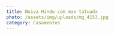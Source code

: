 ```yaml
---
title: Noiva Hindu com mao tatuada
photo: /assets/img/uploads/mg_4153.jpg
category: Casamentos
---
```

